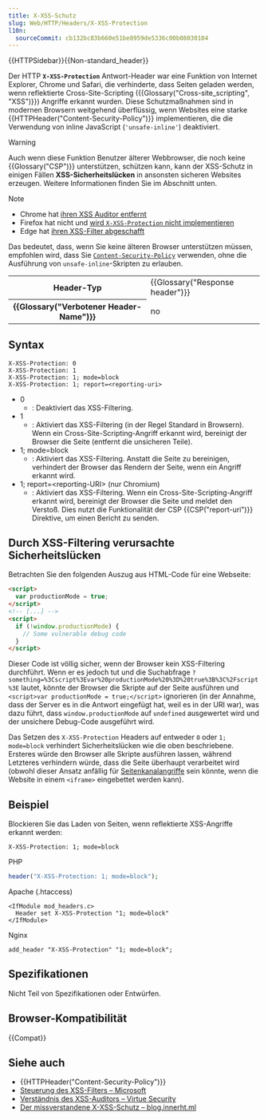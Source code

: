 ```yaml
---
title: X-XSS-Schutz
slug: Web/HTTP/Headers/X-XSS-Protection
l10n:
  sourceCommit: cb132bc83b660e51be8959de5336c00b08030104
---
```


{{HTTPSidebar}}{{Non-standard_header}}

Der HTTP **`X-XSS-Protection`** Antwort-Header war eine Funktion von Internet Explorer, Chrome und Safari, die verhinderte, dass Seiten geladen werden, wenn reflektierte Cross-Site-Scripting ({{Glossary("Cross-site_scripting", "XSS")}}) Angriffe erkannt wurden. Diese Schutzmaßnahmen sind in modernen Browsern weitgehend überflüssig, wenn Websites eine starke {{HTTPHeader("Content-Security-Policy")}} implementieren, die die Verwendung von inline JavaScript (`'unsafe-inline'`) deaktiviert.

> [!WARNING]
> Auch wenn diese Funktion Benutzer älterer Webbrowser, die noch keine {{Glossary("CSP")}} unterstützen, schützen kann, kann der XSS-Schutz in einigen Fällen **XSS-Sicherheitslücken** in ansonsten sicheren Websites erzeugen. Weitere Informationen finden Sie im Abschnitt unten.

> [!NOTE]
>
> - Chrome hat [ihren XSS Auditor entfernt](https://chromestatus.com/feature/5021976655560704)
> - Firefox hat nicht und [wird `X-XSS-Protection` nicht implementieren](https://bugzil.la/528661)
> - Edge hat [ihren XSS-Filter abgeschafft](https://blogs.windows.com/windows-insider/2018/07/25/announcing-windows-10-insider-preview-build-17723-and-build-18204/)
>
> Das bedeutet, dass, wenn Sie keine älteren Browser unterstützen müssen, empfohlen wird, dass Sie [`Content-Security-Policy`](/de/docs/Web/HTTP/Headers/Content-Security-Policy) verwenden, ohne die Ausführung von `unsafe-inline`-Skripten zu erlauben.

<table class="properties">
  <tbody>
    <tr>
      <th scope="row">Header-Typ</th>
      <td>{{Glossary("Response header")}}</td>
    </tr>
    <tr>
      <th scope="row">{{Glossary("Verbotener Header-Name")}}</th>
      <td>no</td>
    </tr>
  </tbody>
</table>

## Syntax

```http
X-XSS-Protection: 0
X-XSS-Protection: 1
X-XSS-Protection: 1; mode=block
X-XSS-Protection: 1; report=<reporting-uri>
```

- 0
  - : Deaktiviert das XSS-Filtering.
- 1
  - : Aktiviert das XSS-Filtering (in der Regel Standard in Browsern). Wenn ein Cross-Site-Scripting-Angriff erkannt wird, bereinigt der Browser die Seite (entfernt die unsicheren Teile).
- 1; mode=block
  - : Aktiviert das XSS-Filtering. Anstatt die Seite zu bereinigen, verhindert der Browser das Rendern der Seite, wenn ein Angriff erkannt wird.
- 1; report=\<reporting-URI> (nur Chromium)
  - : Aktiviert das XSS-Filtering. Wenn ein Cross-Site-Scripting-Angriff erkannt wird, bereinigt der Browser die Seite und meldet den Verstoß. Dies nutzt die Funktionalität der CSP {{CSP("report-uri")}} Direktive, um einen Bericht zu senden.

## Durch XSS-Filtering verursachte Sicherheitslücken

Betrachten Sie den folgenden Auszug aus HTML-Code für eine Webseite:

```html
<script>
  var productionMode = true;
</script>
<!-- [...] -->
<script>
  if (!window.productionMode) {
    // Some vulnerable debug code
  }
</script>
```

Dieser Code ist völlig sicher, wenn der Browser kein XSS-Filtering durchführt. Wenn er es jedoch tut und die Suchabfrage `?something=%3Cscript%3Evar%20productionMode%20%3D%20true%3B%3C%2Fscript%3E` lautet, könnte der Browser die Skripte auf der Seite ausführen und `<script>var productionMode = true;</script>` ignorieren (in der Annahme, dass der Server es in die Antwort eingefügt hat, weil es in der URI war), was dazu führt, dass `window.productionMode` auf `undefined` ausgewertet wird und der unsichere Debug-Code ausgeführt wird.

Das Setzen des `X-XSS-Protection` Headers auf entweder `0` oder `1; mode=block` verhindert Sicherheitslücken wie die oben beschriebene. Ersteres würde den Browser alle Skripte ausführen lassen, während Letzteres verhindern würde, dass die Seite überhaupt verarbeitet wird (obwohl dieser Ansatz anfällig für [Seitenkanalangriffe](https://portswigger.net/research/abusing-chromes-xss-auditor-to-steal-tokens) sein könnte, wenn die Website in einem `<iframe>` eingebettet werden kann).

## Beispiel

Blockieren Sie das Laden von Seiten, wenn reflektierte XSS-Angriffe erkannt werden:

```http
X-XSS-Protection: 1; mode=block
```

PHP

```php
header("X-XSS-Protection: 1; mode=block");
```

Apache (.htaccess)

```apacheconf
<IfModule mod_headers.c>
  Header set X-XSS-Protection "1; mode=block"
</IfModule>
```

Nginx

```nginx
add_header "X-XSS-Protection" "1; mode=block";
```

## Spezifikationen

Nicht Teil von Spezifikationen oder Entwürfen.

## Browser-Kompatibilität

{{Compat}}

## Siehe auch

- {{HTTPHeader("Content-Security-Policy")}}
- [Steuerung des XSS-Filters – Microsoft](https://learn.microsoft.com/en-us/archive/blogs/ieinternals/controlling-the-xss-filter)
- [Verständnis des XSS-Auditors – Virtue Security](https://www.virtuesecurity.com/understanding-xss-auditor/)
- [Der missverstandene X-XSS-Schutz – blog.innerht.ml](https://web.archive.org/web/20230527023943/https://blog.innerht.ml/the-misunderstood-x-xss-protection/)

